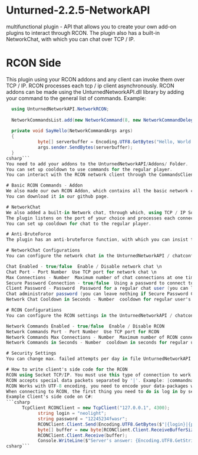 # Unturned-2.2.5-NetworkAPI
multifunctional plugin - API that allows you to create your own add-on plugins to interact through RCON. The plugin also has a built-in NetworkChat, with which you can chat over TCP / IP.

# RCON Side
This plugin using your RCON addons and any client can invoke them over TCP / IP.
RCON processes each tcp / ip client asynchronously.
RCON addons can be made using the UnturnedNetworkAPI.dll library by adding your command to the general list of commands.
Example:
```csharp
  using UnturnedNetworkAPI.NetworkRCON;
  
  NetworkCommandsList.add(new NetworkCommand(8, new NetworkCommandDelegate(SayHello), new string[] { "hello", "hellowrld" })); // adding your command to the static  Commands List.
  
  private void SayHello(NetworkCommandArgs args)
  {
			byte[] serverbuffer = Encoding.UTF8.GetBytes("Hello, World!"); // You send "Hello, World" Message to network client-caller.
			args.sender.SendBytes(serverbuffer);
  }
csharp```
You need to add your addons to the UnturnedNetworkAPI/Addons/ Folder.
You can set up cooldown to use commands for the regular player.
You can interact with the RCON network client through the CommandsClient class.

# Basic RCON Commands - Addon
We also made our own RCON Addon, which contains all the basic network commands.
You can download it in our github page.

# NetworkChat
We also added a built-in Network chat, through which, using TCP / IP Sockets, you can chat with players over TCP / IP.
The plugin listens on the port of your choice and processes each connected client asynchronously.
You can set up cooldown for chat to the regular player.

# Anti-BruteForce
The plugin has an anti-bruteforce function, with which you can insist the maximum number of unsuccessful login attempts per day. This will prevent an attacker from gaining access to your RCON or Network chat.

# NetworkChat Configurations
You can configure the network chat in the UnturnedNetworkAPI / chatconfig.ini settings file.

Chat Enabled - true/false  Enable / Disable network chat \n
Chat Port - Port Number  Use TCP port for network chat \n
Max Connections - Number  Maximum number of chat connections at one time \n
Secure Password Connection - true/false  Using a password to connect to network chat \n
Client Password - Password  Password for a regular chat user (you can leave nothing if Secure Password Connection is false) \n
Chat administrator password (you can leave nothing if Secure Password Connection is false) \n
Network Chat Cooldown in Seconds - Number  cooldown for regular user's messages \n

# RCON Configurations
You can configure the RCON settings in the UnturnedNetworkAPI / chatconfig.ini settings file.

Network Commands Enabled - true/false  Enable / Disable RCON
Network Commands Port - Port Number  Use TCP port for RCON
Network Commands Max Connections - Number  Maximum number of RCON connections at one time
Network Commands in Seconds - Number  cooldown in seconds for regular user's command

# Security Settings
You can change max. failed attempts per day in file UnturnedNetworkAPI / settings.ini settings file.

# How to write client's side code for the RCON
RCON using Socket TCP/IP. You must use this type of connection to work with RCON.
RCON accepts special data packets separated by '|'. Example: |commandname|argument1|argument2|.
RCON Works with UTF-8 encoding, you need to encode your data-packages with this, Example: Encoding.UTF8.GetBytes("|commandname|argument1|argument2|");
When connecting to RCON, the first thing you need to do is log in by sending the "|login|password|" packet. (Use UTF-8 encoding)
Example Client's side code on C#:
```csharp
      TcpClient RCONClient = new TcpClient("127.0.0.1", 4300);
			string login = "neolight";
			string password = "12245234fwasr";
			RCONClient.Client.Send(Encoding.UTF8.GetBytes($"|{login}|{password}|"));
			byte[] buffer = new byte[RCONClient.Client.ReceiveBufferSize];
			RCONClient.Client.Receive(buffer);
			Console.WriteLine($"Server's answer: {Encoding.UTF8.GetString(buffer)}");
csharp```
  
